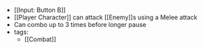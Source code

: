 - [[Input: Button B]]
- [[Player Character]] can attack [[Enemy]]s using a Melee attack
- Can combo up to 3 times before longer pause
- tags:
	- [[Combat]]